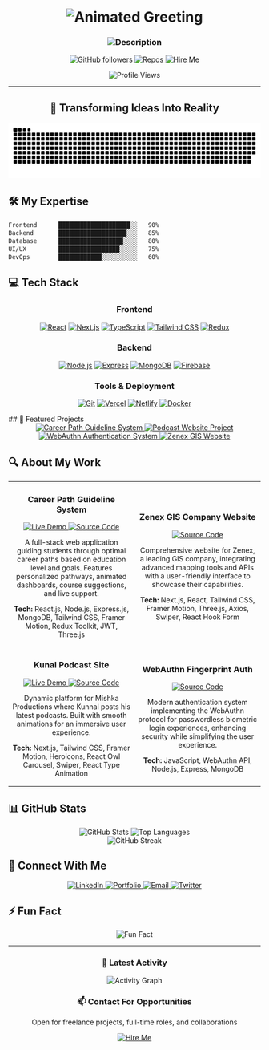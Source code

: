 <h1 align="center">
  <img src="https://readme-typing-svg.demolab.com?font=Fira+Code&weight=700&size=28&duration=3000&pause=1000&color=00D1E8&center=true&vCenter=true&random=false&width=600&lines=Hi+%F0%9F%91%8B%2C+I'm+Dibyanjaya+Panda;Welcome+to+my+GitHub+Profile!" alt="Animated Greeting" />
</h1>

<h3 align="center">
  <img src="https://readme-typing-svg.demolab.com?font=Fira+Code&weight=500&pause=1000&color=F7A643&center=true&vCenter=true&multiline=true&width=600&height=60&lines=%F0%9F%9A%80+Full-stack+Developer+%7C+%F0%9F%8E%93+MCA+%40+KIIT;%F0%9F%92%BB+Career-Tech+Enthusiast+%7C+%F0%9F%94%A7+Problem+Solver" alt="Description" />
</h3>

<p align="center">
  <a href="https://github.com/DIX2580?tab=followers">
    <img src="https://img.shields.io/github/followers/DIX2580?style=for-the-badge&logo=github&labelColor=0D1117&color=00D1E8" alt="GitHub followers" />
  </a>
  <a href="https://github.com/DIX2580?tab=repositories">
    <img src="https://img.shields.io/badge/Check_My_Repos-282A36?style=for-the-badge&logo=github&labelColor=0D1117&color=F7A643" alt="Repos" />
  </a>
  <a href="mailto:dibyanjayapanda2580@gmail.com">
    <img src="https://img.shields.io/badge/Hire_Me-D14836?style=for-the-badge&logo=gmail&logoColor=white&labelColor=0D1117&color=00D1E8" alt="Hire Me" />
  </a>
</p>

<div align="center">
  <img src="https://komarev.com/ghpvc/?username=DIX2580&style=for-the-badge&color=00D1E8" alt="Profile Views" />
</div>

---

<div align="center">
  <h2>🚀 Transforming Ideas Into Reality</h2>
  <img src="https://github.com/DIX2580/DIX2580/blob/output/github-contribution-grid-snake-dark.svg" alt="Snake Animation" />
</div>

## 🛠️ My Expertise

```text
Frontend      ████████████████████░░   90% 
Backend       ███████████████████░░░   85%
Database      ██████████████████░░░░   80%
UI/UX         █████████████████░░░░░   75%
DevOps        ████████████░░░░░░░░░░   60%
```

## 💻 Tech Stack

<div align="center">
  
### Frontend
  
<p align="center">
  <a href="#"><img src="https://img.shields.io/badge/React-61DAFB?style=for-the-badge&logo=react&logoColor=black" alt="React" /></a>
  <a href="#"><img src="https://img.shields.io/badge/Next.js-000000?style=for-the-badge&logo=next.js&logoColor=white" alt="Next.js" /></a>
  <a href="#"><img src="https://img.shields.io/badge/TypeScript-3178C6?style=for-the-badge&logo=typescript&logoColor=white" alt="TypeScript" /></a>
  <a href="#"><img src="https://img.shields.io/badge/Tailwind_CSS-38B2AC?style=for-the-badge&logo=tailwind-css&logoColor=white" alt="Tailwind CSS" /></a>
  <a href="#"><img src="https://img.shields.io/badge/Redux-764ABC?style=for-the-badge&logo=redux&logoColor=white" alt="Redux" /></a>
</p>

### Backend

<p align="center">
  <a href="#"><img src="https://img.shields.io/badge/Node.js-339933?style=for-the-badge&logo=node.js&logoColor=white" alt="Node.js" /></a>
  <a href="#"><img src="https://img.shields.io/badge/Express-000000?style=for-the-badge&logo=express&logoColor=white" alt="Express" /></a>
  <a href="#"><img src="https://img.shields.io/badge/MongoDB-47A248?style=for-the-badge&logo=mongodb&logoColor=white" alt="MongoDB" /></a>
  <a href="#"><img src="https://img.shields.io/badge/Firebase-FFCA28?style=for-the-badge&logo=firebase&logoColor=black" alt="Firebase" /></a>
</p>

### Tools & Deployment

<p align="center">
  <a href="#"><img src="https://img.shields.io/badge/Git-F05032?style=for-the-badge&logo=git&logoColor=white" alt="Git" /></a>
  <a href="#"><img src="https://img.shields.io/badge/Vercel-000000?style=for-the-badge&logo=vercel&logoColor=white" alt="Vercel" /></a>
  <a href="#"><img src="https://img.shields.io/badge/Netlify-00C7B7?style=for-the-badge&logo=netlify&logoColor=white" alt="Netlify" /></a>
  <a href="#"><img src="https://img.shields.io/badge/Docker-2496ED?style=for-the-badge&logo=docker&logoColor=white" alt="Docker" /></a>
</p>

</div>
## 🌟 Featured Projects

<div align="center">

  <a href="https://career-path-guidelines.onrender.com/">
    <img src="https://github-readme-stats.vercel.app/api/pin/?username=DIX2580&repo=careerpath-guideline-system&theme=tokyonight&border_color=00D1E8&border_radius=10&bg_color=0D1117" alt="Career Path Guideline System" />
  </a>

  <a href="https://kunal-podcast-v2.netlify.app/">
    <img src="https://github-readme-stats.vercel.app/api/pin/?username=DIX2580&repo=kunal-podcast-episode&theme=tokyonight&border_color=F7A643&border_radius=10&bg_color=0D1117" alt="Podcast Website Project" />
  </a>

</div>

<div align="center">

  <a href="https://github.com/DIX2580/webauthn-s1-release">
    <img src="https://github-readme-stats.vercel.app/api/pin/?username=DIX2580&repo=webauthn-s1-release&theme=tokyonight&border_color=00D1E8&border_radius=10&bg_color=0D1117" alt="WebAuthn Authentication System" />
  </a>

  <a href="http://zenexinfo.com/">
    <img src="https://github-readme-stats.vercel.app/api/pin/?username=DIX2580&repo=zen-eoo&theme=tokyonight&border_color=F7A643&border_radius=10&bg_color=0D1117" alt="Zenex GIS Website" />
  </a>

</div>

## 🔍 About My Work

<table>
  <tr>
    <td width="50%">
      <h3 align="center">Career Path Guideline System</h3>
      <p align="center">
        <a href="https://careerpath-goals.netlify.app" target="_blank">
          <img src="https://img.shields.io/badge/Live_Demo-00C7B7?style=for-the-badge&logo=netlify&logoColor=white" alt="Live Demo" />
        </a>
        <a href="https://github.com/DIX2580/career-path-guide" target="_blank">
          <img src="https://img.shields.io/badge/Source_Code-181717?style=for-the-badge&logo=github&logoColor=white" alt="Source Code" />
        </a>
      </p>
      <p align="center">A full-stack web application guiding students through optimal career paths based on education level and goals. Features personalized pathways, animated dashboards, course suggestions, and live support.</p>
      <p align="center"><b>Tech:</b> React.js, Node.js, Express.js, MongoDB, Tailwind CSS, Framer Motion, Redux Toolkit, JWT, Three.js</p>
    </td>
    <td width="50%">
      <h3 align="center">Zenex GIS Company Website</h3>
      <p align="center">
        <a href="https://github.com/DIX2580/zenex-gis" target="_blank">
          <img src="https://img.shields.io/badge/Source_Code-181717?style=for-the-badge&logo=github&logoColor=white" alt="Source Code" />
        </a>
      </p>
      <p align="center">Comprehensive website for Zenex, a leading GIS company, integrating advanced mapping tools and APIs with a user-friendly interface to showcase their capabilities.</p>
      <p align="center"><b>Tech:</b> Next.js, React, Tailwind CSS, Framer Motion, Three.js, Axios, Swiper, React Hook Form</p>
    </td>
  </tr>
  <tr>
    <td width="50%">
      <h3 align="center">Kunal Podcast Site</h3>
      <p align="center">
        <a href="https://kunal-podcast-v2.netlify.app" target="_blank">
          <img src="https://img.shields.io/badge/Live_Demo-00C7B7?style=for-the-badge&logo=netlify&logoColor=white" alt="Live Demo" />
        </a>
        <a href="https://github.com/DIX2580/kunal-podcast" target="_blank">
          <img src="https://img.shields.io/badge/Source_Code-181717?style=for-the-badge&logo=github&logoColor=white" alt="Source Code" />
        </a>
      </p>
      <p align="center">Dynamic platform for Mishka Productions where Kunnal posts his latest podcasts. Built with smooth animations for an immersive user experience.</p>
      <p align="center"><b>Tech:</b> Next.js, Tailwind CSS, Framer Motion, Heroicons, React Owl Carousel, Swiper, React Type Animation</p>
    </td>
    <td width="50%">
      <h3 align="center">WebAuthn Fingerprint Auth</h3>
      <p align="center">
        <a href="https://github.com/DIX2580/webauthn-s1-release" target="_blank">
          <img src="https://img.shields.io/badge/Source_Code-181717?style=for-the-badge&logo=github&logoColor=white" alt="Source Code" />
        </a>
      </p>
      <p align="center">Modern authentication system implementing the WebAuthn protocol for passwordless biometric login experiences, enhancing security while simplifying the user experience.</p>
      <p align="center"><b>Tech:</b> JavaScript, WebAuthn API, Node.js, Express, MongoDB</p>
    </td>
  </tr>
</table>

## 📊 GitHub Stats

<div align="center">
  <img src="https://github-readme-stats.vercel.app/api?username=DIX2580&show_icons=true&theme=tokyonight&hide_border=true&bg_color=0D1117&title_color=00D1E8&icon_color=F7A643&text_color=FFFFFF" alt="GitHub Stats" height="170" />
  <img src="https://github-readme-stats.vercel.app/api/top-langs/?username=DIX2580&layout=compact&theme=tokyonight&hide_border=true&bg_color=0D1117&title_color=00D1E8&text_color=FFFFFF" alt="Top Languages" height="170" />
</div>

<div align="center">
  <img src="https://github-readme-streak-stats.herokuapp.com/?user=DIX2580&theme=tokyonight&hide_border=true&background=0D1117&ring=00D1E8&fire=F7A643&currStreakLabel=00D1E8" alt="GitHub Streak" />
</div>

## 🔗 Connect With Me

<div align="center">
  <a href="https://linkedin.com/in/dibyanjaya" target="_blank">
    <img src="https://img.shields.io/badge/LinkedIn-0077B5?style=for-the-badge&logo=linkedin&logoColor=white" alt="LinkedIn" />
  </a>
  <a href="https://dibyanjaya-portfolio.onrender.com" target="_blank">
    <img src="https://img.shields.io/badge/Portfolio-4E8EE9?style=for-the-badge&logo=google-chrome&logoColor=white" alt="Portfolio" />
  </a>
  <a href="mailto:dibyanjayapanda2580@gmail.com" target="_blank">
    <img src="https://img.shields.io/badge/Email-D14836?style=for-the-badge&logo=gmail&logoColor=white" alt="Email" />
  </a>
  <a href="https://twitter.com/dibyanjaya_dev" target="_blank">
    <img src="https://img.shields.io/badge/Twitter-1DA1F2?style=for-the-badge&logo=twitter&logoColor=white" alt="Twitter" />
  </a>
</div>

## ⚡ Fun Fact

<div align="center">
  <img src="https://readme-typing-svg.demolab.com?font=Fira+Code&weight=500&size=18&pause=1000&color=00D1E8&center=true&vCenter=true&multiline=true&width=600&height=60&lines=I+love+solving+real-world+problems+through+code;and+designing+intelligent+career+tech+systems;to+guide+students+on+their+professional+journey+%F0%9F%9A%80" alt="Fun Fact" />
</div>

---

<div align="center">
  <h3>🔄 Latest Activity</h3>
  <img src="https://github-readme-activity-graph.vercel.app/graph?username=DIX2580&theme=tokyo-night&hide_border=true&bg_color=0D1117&line=00D1E8&point=F7A643&color=FFFFFF" alt="Activity Graph" />
</div>

<div align="center">
  <h3>📫 Contact For Opportunities</h3>
  <p>Open for freelance projects, full-time roles, and collaborations</p>
  <a href="mailto:dibyanjayapanda2580@gmail.com">
    <img src="https://img.shields.io/badge/Hire_Me-D14836?style=for-the-badge&logo=gmail&logoColor=white" alt="Hire Me" />
  </a>
</div>

<!--
**Note for Profile Setup:**
1. Enable GitHub Actions in your repository settings
2. Create a `.github/workflows/snake.yml` file for the snake animation
3. Setup metrics action for additional GitHub stats
4. Pin your best repositories to showcase them on your profile
-->

<!-- GitHub Action for Snake Animation
```yaml
name: Generate Snake Animation

on:
  schedule:
    - cron: "0 0 * * *"
  workflow_dispatch:

jobs:
  build:
    runs-on: ubuntu-latest
    steps:
      - uses: actions/checkout@v2
      - uses: Platane/snk@master
        id: snake-gif
        with:
          github_user_name: DIX2580
          svg_out_path: dist/github-contribution-grid-snake-dark.svg
          snake_color: 'blue'

      - uses: crazy-max/ghaction-github-pages@v2.1.3
        with:
          target_branch: output
          build_dir: dist
        env:
          GITHUB_TOKEN: ${{ secrets.GITHUB_TOKEN }}
```
-->
